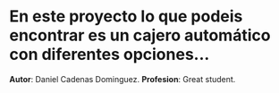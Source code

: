 # En este proyecto lo que podeis encontrar es un cajero automático con diferentes opciones...

**Autor**: Daniel Cadenas Dominguez.
**Profesion**: Great student.